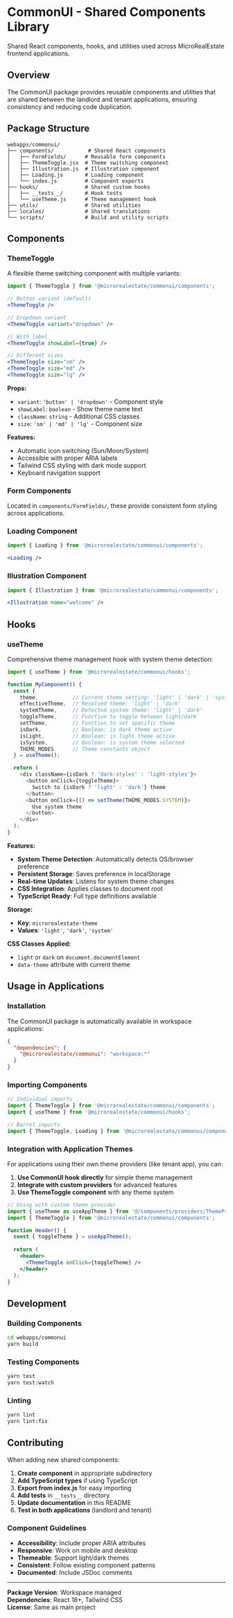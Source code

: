 # CommonUI - Shared Components Library

Shared React components, hooks, and utilities used across MicroRealEstate frontend applications.

## Overview

The CommonUI package provides reusable components and utilities that are shared between the landlord and tenant applications, ensuring consistency and reducing code duplication.

## Package Structure

```
webapps/commonui/
├── components/           # Shared React components
│   ├── FormFields/      # Reusable form components
│   ├── ThemeToggle.jsx  # Theme switching component
│   ├── Illustration.js  # Illustration component
│   ├── Loading.js       # Loading component
│   └── index.js         # Component exports
├── hooks/               # Shared custom hooks
│   ├── __tests__/       # Hook tests
│   └── useTheme.js      # Theme management hook
├── utils/               # Shared utilities
├── locales/             # Shared translations
└── scripts/             # Build and utility scripts
```

## Components

### ThemeToggle

A flexible theme switching component with multiple variants:

```jsx
import { ThemeToggle } from '@microrealestate/commonui/components';

// Button variant (default)
<ThemeToggle />

// Dropdown variant
<ThemeToggle variant="dropdown" />

// With label
<ThemeToggle showLabel={true} />

// Different sizes
<ThemeToggle size="sm" />
<ThemeToggle size="md" />
<ThemeToggle size="lg" />
```

**Props:**
- `variant`: `'button' | 'dropdown'` - Component style
- `showLabel`: `boolean` - Show theme name text
- `className`: `string` - Additional CSS classes
- `size`: `'sm' | 'md' | 'lg'` - Component size

**Features:**
- Automatic icon switching (Sun/Moon/System)
- Accessible with proper ARIA labels
- Tailwind CSS styling with dark mode support
- Keyboard navigation support

### Form Components

Located in `components/FormFields/`, these provide consistent form styling across applications.

### Loading Component

```jsx
import { Loading } from '@microrealestate/commonui/components';

<Loading />
```

### Illustration Component

```jsx
import { Illustration } from '@microrealestate/commonui/components';

<Illustration name="welcome" />
```

## Hooks

### useTheme

Comprehensive theme management hook with system theme detection:

```javascript
import { useTheme } from '@microrealestate/commonui/hooks';

function MyComponent() {
  const {
    theme,           // Current theme setting: 'light' | 'dark' | 'system'
    effectiveTheme,  // Resolved theme: 'light' | 'dark'
    systemTheme,     // Detected system theme: 'light' | 'dark'
    toggleTheme,     // Function to toggle between light/dark
    setTheme,        // Function to set specific theme
    isDark,          // Boolean: is dark theme active
    isLight,         // Boolean: is light theme active
    isSystem,        // Boolean: is system theme selected
    THEME_MODES      // Theme constants object
  } = useTheme();

  return (
    <div className={isDark ? 'dark-styles' : 'light-styles'}>
      <button onClick={toggleTheme}>
        Switch to {isDark ? 'light' : 'dark'} theme
      </button>
      <button onClick={() => setTheme(THEME_MODES.SYSTEM)}>
        Use system theme
      </button>
    </div>
  );
}
```

**Features:**
- **System Theme Detection**: Automatically detects OS/browser preference
- **Persistent Storage**: Saves preference in localStorage
- **Real-time Updates**: Listens for system theme changes
- **CSS Integration**: Applies classes to document root
- **TypeScript Ready**: Full type definitions available

**Storage:**
- **Key**: `microrealestate-theme`
- **Values**: `'light'`, `'dark'`, `'system'`

**CSS Classes Applied:**
- `light` or `dark` on `document.documentElement`
- `data-theme` attribute with current theme

## Usage in Applications

### Installation

The CommonUI package is automatically available in workspace applications:

```json
{
  "dependencies": {
    "@microrealestate/commonui": "workspace:*"
  }
}
```

### Importing Components

```javascript
// Individual imports
import { ThemeToggle } from '@microrealestate/commonui/components';
import { useTheme } from '@microrealestate/commonui/hooks';

// Barrel imports
import { ThemeToggle, Loading } from '@microrealestate/commonui/components';
```

### Integration with Application Themes

For applications using their own theme providers (like tenant app), you can:

1. **Use CommonUI hook directly** for simple theme management
2. **Integrate with custom providers** for advanced features
3. **Use ThemeToggle component** with any theme system

```jsx
// Using with custom theme provider
import { useTheme as useAppTheme } from '@/components/providers/ThemeProvider';
import { ThemeToggle } from '@microrealestate/commonui/components';

function Header() {
  const { toggleTheme } = useAppTheme();
  
  return (
    <header>
      <ThemeToggle onClick={toggleTheme} />
    </header>
  );
}
```

## Development

### Building Components

```bash
cd webapps/commonui
yarn build
```

### Testing Components

```bash
yarn test
yarn test:watch
```

### Linting

```bash
yarn lint
yarn lint:fix
```

## Contributing

When adding new shared components:

1. **Create component** in appropriate subdirectory
2. **Add TypeScript types** if using TypeScript
3. **Export from index.js** for easy importing
4. **Add tests** in `__tests__` directory
5. **Update documentation** in this README
6. **Test in both applications** (landlord and tenant)

### Component Guidelines

- **Accessibility**: Include proper ARIA attributes
- **Responsive**: Work on mobile and desktop
- **Themeable**: Support light/dark themes
- **Consistent**: Follow existing component patterns
- **Documented**: Include JSDoc comments

---

**Package Version**: Workspace managed  
**Dependencies**: React 18+, Tailwind CSS  
**License**: Same as main project